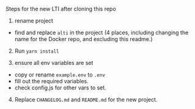 Steps for the new LTI after cloning this repo

1. rename project
 * find and replace `alti` in the project (4 places, including changing the name for the Docker repo, and excluding this readme.)

2. Run `yarn install`

3. ensure all env variables are set
 * copy or rename `example.env` to `.env`
 * fill out the required variables.
 * check config.js for other vars to set.

4. Replace `CHANGELOG.md` and `README.md` for the new project.

